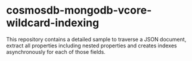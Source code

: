 # cosmosdb-mongodb-vcore-wildcard-indexing
This repository contains a detailed sample to traverse a JSON document, extract all properties including nested properties and creates indexes asynchronously for each of those fields.
